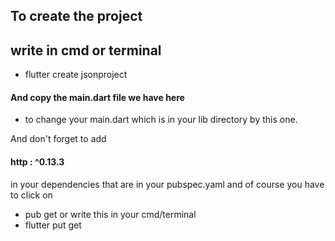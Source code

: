 ## To create the project 
## write in cmd or terminal

* flutter create jsonproject 

#### And copy the main.dart file we have here
* to change your main.dart which is in your lib directory by this one.

And don't forget to add 
#### http : ^0.13.3 
in your dependencies that are in your pubspec.yaml and of course you have to click on
* pub get
 or write this in your cmd/terminal
 * flutter put get
